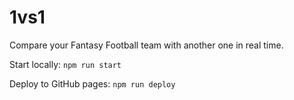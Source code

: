 # 1vs1
Compare your Fantasy Football team with another one in real time.

Start locally:
```npm run start```

Deploy to GitHub pages:
```npm run deploy```